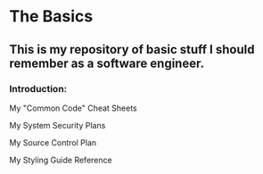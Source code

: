 # The Basics
<h2>This is my repository of basic stuff I should remember as a software engineer.</h2>
<h3>Introduction:</h3>
<p>My "Common Code" Cheat Sheets</p>
<p>My System Security Plans</p>
<p>My Source Control Plan</p>
<p>My Styling Guide Reference</p>